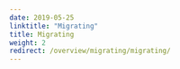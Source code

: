 ```yaml
---
date: 2019-05-25
linktitle: "Migrating"
title: Migrating
weight: 2
redirect: /overview/migrating/migrating/
---
```

